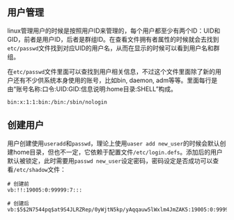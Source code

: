 ## 用户管理

linux管理用户的时候是按照用户ID来管理的，每个用户都至少有两个ID：UID和GID，前者是用户ID，后者是群组ID。在查看文件拥有者属性的时候就会去找到`etc/passwd`文件找到对应UID的用户名，从而在显示的时候可以看到用户名和群组。

在`etc/passwd`文件里面可以查找到用户相关信息，不过这个文件里面除了新的用户还有不少供系统本身使用的账号，比如bin, daemon, adm等等。里面每行是由“账号名称:口令:UID:GID:信息说明:home目录:SHELL”构成。

```
bin:x:1:1:bin:/bin:/sbin/nologin
```

## 创建用户

用户创建使用`useradd`和`passwd`，理论上使用`uaser add new_user`的时候会默认创建home目录，但也不一定，它依赖于配置文件`/etc/login.defs`。添加后的用户默认被锁定，此时需要用`passwd new_user`设定密码，密码设定是否成功可以查看`/etc/shadow`文件：

```
# 创建前
vb:!!:19005:0:99999:7:::

# 创建后
vb:$5$2N7544pq$at9S4JLRZRep/0yWjtN5kp/yAqqauw5lWxlm4JmZAK5:19005:0:99999:7:::
```
